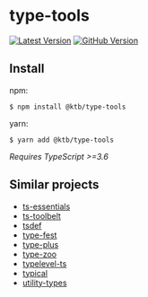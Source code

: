 # type-tools

[![Latest Version](https://img.shields.io/npm/v/@ktb/type-tools)](https://www.npmjs.com/package/@ktb/type-tools)
[![GitHub Version](https://img.shields.io/github/last-commit/kontrax/type-tools)](https://github.com/KonTrax/type-tools)


## Install

npm:
```
$ npm install @ktb/type-tools
```

yarn:
```
$ yarn add @ktb/type-tools
```

*Requires TypeScript >=3.6*


## Similar projects

- [ts-essentials](https://github.com/krzkaczor/ts-essentials)
- [ts-toolbelt](https://github.com/pirix-gh/ts-toolbelt)
- [tsdef](https://github.com/joonhocho/tsdef)
- [type-fest](https://github.com/sindresorhus/type-fest)
- [type-plus](https://github.com/unional/type-plus)
- [type-zoo](https://github.com/pelotom/type-zoo)
- [typelevel-ts](https://github.com/gcanti/typelevel-ts)
- [typical](https://github.com/tycho01/typical)
- [utility-types](https://github.com/piotrwitek/utility-types)
